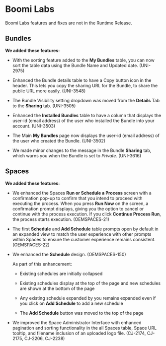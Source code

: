 # Boomi Labs

<head>
  <meta name="guidename" content="Release Notes"/>
  <meta name="context" content="GUID-6c400358-911c-49d3-95eb-37614b9cb92c"/>
</head>

Boomi Labs features and fixes are not in the Runtime Release.

## Bundles

**We added these features:**

- With the sorting feature added to the **My Bundles** table, you can now sort the table data using the Bundle Name and Updated date. (UNI-2975)

- Enhanced the Bundle details table to have a Copy button icon in the header. This lets you copy the sharing URL for the Bundle, to share the public URL more easily. (UNI-3548)

- The Bundle Visibility setting dropdown was moved from the **Details** Tab to the **Sharing** tab. (UNI-3505)

- Enhanced the **Installed Bundles** table to have a column that displays the user-id (email address) of the user who installed the Bundle into your account. (UNI-3503)

- The Main **My Bundles** page now displays the user-id (email address) of the user who created the Bundle. (UNI-3502)

- We made minor changes to the message in the Bundle **Sharing** tab, which warns you when the Bundle is set to *Private*. (UNI-3616)

## Spaces

**We added these features:**

- We enhanced the Spaces **Run or Schedule a Process** screen with a confirmation pop-up to confirm that you intend to proceed with executing the process. When you press **Run Now** on the screen, a confirmation prompt displays, giving you the option to cancel or continue with the process execution. If you click **Continue Process Run**, the process starts execution. (OEMSPACES-21)

- The first **Schedule** and **Add Schedule** table prompts open by default in an expanded view to match the user experience with other prompts within Spaces to ensure the customer experience remains consistent. (OEMSPACES-22)

- We enhanced the **Schedule** design. (OEMSPACES-150)

  As part of this enhancement:

  - Existing schedules are initially collapsed

  - Existing schedules display at the top of the page and new schedules are shown at the bottom of the page

  - Any existing schedule expanded by you remains expanded even if you click on **Add Schedule** to add a new schedule

  - The **Add Schedule** button was moved to the top of the page

- We improved the Space Administrator Interface with enhanced pagination and sorting functionality in the all Spaces table, Space URL tooltip, and filename inclusion of an uploaded logo file. (CJ-2174, CJ-2175, CJ-2206, CJ-2238)
